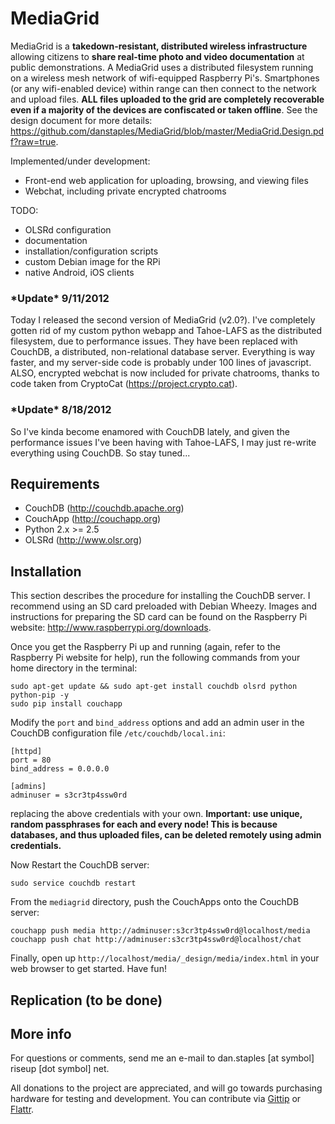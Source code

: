 MediaGrid
=========

MediaGrid is a **takedown-resistant, distributed wireless infrastructure** allowing citizens to **share real-time photo and video documentation** at public demonstrations. A MediaGrid uses a distributed filesystem running on a wireless mesh network of wifi-equipped Raspberry Pi's. Smartphones (or any wifi-enabled device) within range can then connect to the network and upload files. **ALL files uploaded to the grid are completely recoverable even if a majority of the devices are confiscated or taken offline**. See the design document for more details: https://github.com/danstaples/MediaGrid/blob/master/MediaGrid.Design.pdf?raw=true.

Implemented/under development:
* Front-end web application for uploading, browsing, and viewing files
* Webchat, including private encrypted chatrooms

TODO:
* OLSRd configuration
* documentation
* installation/configuration scripts
* custom Debian image for the RPi
* native Android, iOS clients

### \*Update\* 9/11/2012
Today I released the second version of MediaGrid (v2.0?). I've completely gotten rid of my custom python webapp and Tahoe-LAFS as the distributed filesystem, due to performance issues. They have been replaced with CouchDB, a distributed, non-relational database server. Everything is way faster, and my server-side code is probably under 100 lines of javascript. ALSO, encrypted webchat is now included for private chatrooms, thanks to code taken from CryptoCat (https://project.crypto.cat).

### \*Update\* 8/18/2012
So I've kinda become enamored with CouchDB lately, and given the performance issues I've been having with Tahoe-LAFS, I may just re-write everything using CouchDB.  So stay tuned...

Requirements
------------

* CouchDB (http://couchdb.apache.org)
* CouchApp (http://couchapp.org)
* Python 2.x >= 2.5
* OLSRd (http://www.olsr.org)

Installation
------------

This section describes the procedure for installing the CouchDB server. I recommend using an SD card preloaded with Debian Wheezy. Images and instructions for preparing the SD card can be found on the Raspberry Pi website: http://www.raspberrypi.org/downloads.

Once you get the Raspberry Pi up and running (again, refer to the Raspberry Pi website for help), run the following commands from your home directory in the terminal:

    sudo apt-get update && sudo apt-get install couchdb olsrd python python-pip -y
    sudo pip install couchapp

Modify the `port` and `bind_address` options and add an admin user in the CouchDB configuration file `/etc/couchdb/local.ini`:

    [httpd]
    port = 80
    bind_address = 0.0.0.0
    
    [admins]
    adminuser = s3cr3tp4ssw0rd

replacing the above credentials with your own.  **Important: use unique, random passphrases for each and every node! This is because databases, and thus uploaded files, can be deleted remotely using admin credentials.**
    
Now Restart the CouchDB server:

`sudo service couchdb restart`

From the `mediagrid` directory, push the CouchApps onto the CouchDB server:

    couchapp push media http://adminuser:s3cr3tp4ssw0rd@localhost/media
    couchapp push chat http://adminuser:s3cr3tp4ssw0rd@localhost/chat

Finally, open up `http://localhost/media/_design/media/index.html` in your web browser to get started. Have fun!

Replication (to be done)
-------------

More info
-------------

For questions or comments, send me an e-mail to dan.staples [at symbol] riseup [dot symbol] net.

All donations to the project are appreciated, and will go towards purchasing hardware for testing and development. You can contribute via [Gittip](https://www.gittip.com/danstaples/) or [Flattr](https://flattr.com/profile/danstaples).